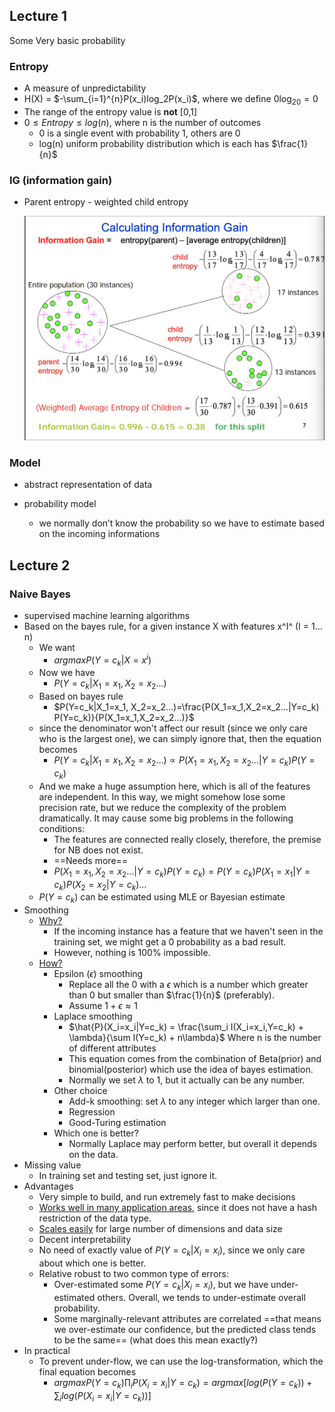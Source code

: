 ## Lecture 1
Some Very basic probability

### Entropy

- A measure of unpredictability
- H(X) = $-\sum_{i=1}^{n}P(x_i)log_2P(x_i)$, where we define $0\log_20=0$
- The range of the entropy value is **not** [0,1]
- $0 \leq Entropy \leq log(n)$, where n is the number of outcomes
  - 0 is a single event with probability 1, others are 0
  - log(n) uniform probability distribution which is each has $\frac{1}{n}$ 

### IG (information gain)

- Parent entropy - weighted child entropy

  ![image-20190319000158230](assets/image-20190319000158230.png)

### Model

- abstract representation of data

- probability model 
  - we normally don’t know the probability so we have to estimate based on the incoming informations

## Lecture 2 
### Naive Bayes 

- supervised machine learning algorithms
- Based on the bayes rule, for a given instance X with features x^I^ (I = 1…n)
  - We want
    -  $argmaxP(Y=c_k|X=x^i)$ 
  - Now we have
    -  $P(Y=c_k|X_1=x_1, X_2=x_2…)$ 
  - Based on bayes rule
    -  $P(Y=c_k|X_1=x_1, X_2=x_2…)=\frac{P(X_1=x_1,X_2=x_2…|Y=c_k) P(Y=c_k)}{P(X_1=x_1,X_2=x_2…)}​$ 
  - since the denominator won't affect our result (since we only care who is the largest one), we can simply ignore that, then the equation becomes
    - $P(Y=c_k|X_1=x_1, X_2=x_2…) \propto P(X_1=x_1,X_2=x_2…|Y=c_k) P(Y=c_k)​$ 
  - And we make a huge assumption here, which is all of the features are independent. In this way, we might somehow lose some precision rate, but we reduce the complexity of the problem dramatically. It may cause some big problems in the following conditions:
    - The features are connected really closely, therefore, the premise for NB does not exist.
    - ==Needs more== 
    - $P(X_1=x_1,X_2=x_2…|Y=c_k) P(Y=c_k) = P(Y=c_k)P(X_1=x_1|Y=c_k)P(X_2=x_2|Y=c_k)…$ 
  - $P(Y=c_k)$ can be estimated using MLE or Bayesian estimate
- Smoothing
  - <u>Why?</u>
    - If the incoming instance has a feature that we haven't seen in the training set, we might get a 0 probability as a bad result.
    - However, nothing is 100% impossible.
  - <u>How?</u> 
    - Epsilon ($\epsilon​$) smoothing
      - Replace all the 0 with a $\epsilon$ which is a number which greater than 0 but smaller than $\frac{1}{n}$ (preferably).
      - Assume $1+\epsilon \approx 1$
    - Laplace smoothing
      - $\hat{P}(X_i=x_i|Y=c_k) = \frac{\sum_i I(X_i=x_i,Y=c_k) + \lambda}{\sum I(Y=c_k) + n\lambda}​$ Where n is the number of different attributes
      - This equation comes from the combination of Beta(prior) and binomial(posterior) which use the idea of bayes estimation.
      - Normally we set $\lambda$ to 1, but it actually can be any number.
    - Other choice
      - Add-k smoothing: set $\lambda$ to any integer which larger than one.
      - Regression
      - Good-Turing estimation
    - Which one is better?
      - Normally Laplace may perform better, but overall it depends on the data.
- Missing value
  - In training set and testing set, just ignore it.
- Advantages
  - Very simple to build, and run extremely fast to make decisions
  - <u>Works well in many application areas</u>, since it does not have a hash restriction of the data type.
  - <u>Scales easily</u> for large number of dimensions and data size
  - Decent interpretability
  - No need of exactly value of $P(Y=c_k|X_i=x_i)​$, since we only care about which one is better.
  - Relative robust to two common type of errors:
    - Over-estimated some $P(Y=c_k|X_i=x_i)$, but we have under-estimated others. Overall, we tends to under-estimate overall probability.
    - Some marginally-relevant attributes are correlated ==that means we over-estimate our confidence, but the predicted class tends to be the same== (what does this mean exactly?)
- In practical
  - To prevent under-flow, we can use the log-transformation, which the final equation becomes
    - $argmaxP(Y=c_k)\prod_i P(X_i=x_i|Y=c_k) = argmax[log(P(Y=c_k)) + \sum_ilog(P(X_i=x_i|Y=c_k))]​$

